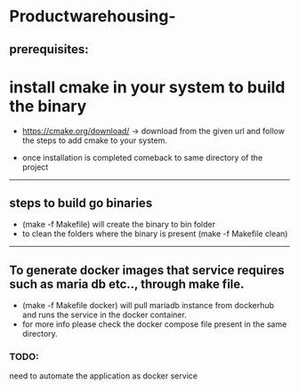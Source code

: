 # Productwarehousing-

## prerequisites:
# install cmake in your system to build the binary
* https://cmake.org/download/ -> download from the given url and follow the steps to add cmake to your system.

* once installation is completed comeback to same directory of the project

**********

## steps to build go binaries
* (make -f Makefile) will create the binary to bin folder
* to clean the folders where the binary is present (make -f Makefile clean)


******

## To generate docker images that service requires such as maria db etc.., through make file.
* (make -f Makefile docker) will pull mariadb instance from dockerhub and runs the service in the docker container.
* for more info please check the docker compose file present in the same directory.


### TODO:
need to automate the application as docker service 
